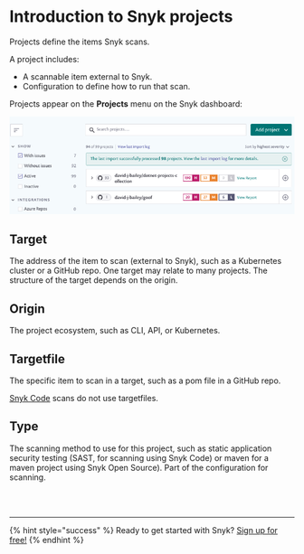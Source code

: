 # Introduction to Snyk projects

Projects define the items Snyk scans.

A project includes:

* A scannable item external to Snyk.
* Configuration to define how to run that scan.

Projects appear on the **Projects** menu on the Snyk dashboard:

![](../../.gitbook/assets/code1.png)

## Target

The address of the item to scan \(external to Snyk\), such as a Kubernetes cluster or a GitHub repo. One target may relate to many projects. The structure of the target depends on the origin.

## Origin

The project ecosystem, such as CLI, API, or Kubernetes.

## Targetfile

The specific item to scan in a target, such as a pom file in a GitHub repo.

[Snyk Code](https://snyk.gitbook.io/user-docs/snyk-code) scans do not use targetfiles.

## Type

The scanning method to use for this project, such as static application security testing \(SAST, for scanning using Snyk Code\) or maven for a maven project using Snyk Open Source\). Part of the configuration for scanning.

 
<br><br><hr>

{% hint style="success" %}
Ready to get started with Snyk? [Sign up for free!](https://snyk.io/login?cta=sign-up&loc=footer&page=support_docs_page)
{% endhint %}